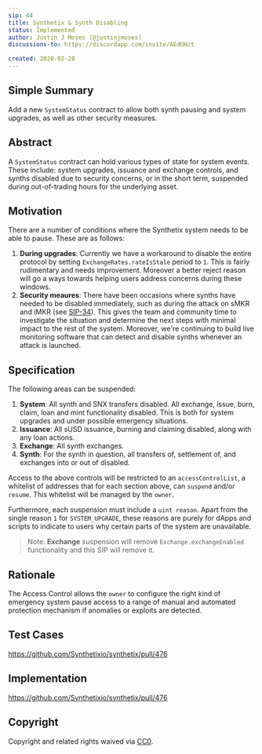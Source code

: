 ```yaml
---
sip: 44
title: Synthetix & Synth Disabling
status: Implemented
author: Justin J Moses (@justinjmoses)
discussions-to: https://discordapp.com/invite/AEdUHzt

created: 2020-02-28
---
```


<!--You can leave these HTML comments in your merged SIP and delete the visible duplicate text guides, they will not appear and may be helpful to refer to if you edit it again. This is the suggested template for new SIPs. Note that an SIP number will be assigned by an editor. When opening a pull request to submit your SIP, please use an abbreviated title in the filename, `sip-draft_title_abbrev.md`. The title should be 44 characters or less.-->

## Simple Summary

<!--"If you can't explain it simply, you don't understand it well enough." Provide a simplified and layman-accessible explanation of the SIP.-->

Add a new `SystemStatus` contract to allow both synth pausing and system upgrades, as well as other security measures.

## Abstract

<!--A short (~200 word) description of the technical issue being addressed.-->

A `SystemStatus` contract can hold various types of state for system events. These include: system upgrades, issuance and exchange controls, and synths disabled due to security concerns, or in the short term, suspended during out-of-trading hours for the underlying asset.

## Motivation

<!--The motivation is critical for SIPs that want to change Synthetix. It should clearly explain why the existing protocol specification is inadequate to address the problem that the SIP solves. SIP submissions without sufficient motivation may be rejected outright.-->

There are a number of conditions where the Synthetix system needs to be able to pause. These are as follows:

1. **During upgrades**: Currently we have a workaround to disable the entire protocol by setting `ExchangeRates.rateIsStale` period to `1`. This is fairly rudimentary and needs improvement. Moreover a better reject reason will go a ways towards helping users address concerns during these windows.
2. **Security meaures**: There have been occasions where synths have needed to be disabled immediately, such as during the attack on sMKR and iMKR (see [SIP-34](./sip-34.md)). This gives the team and community time to investigate the situation and determine the next steps with minimal impact to the rest of the system. Moreover, we're continuing to build live monitoring software that can detect and disable synths whenever an attack is launched.

## Specification

<!--The technical specification should describe the syntax and semantics of any new feature.-->

The following areas can be suspended:

1. **System**: All synth and SNX transfers disabled. All exchange, issue, burn, claim, loan and mint functionality disabled. This is both for system upgrades and under possible emergency situations.
2. **Issuance**: All sUSD issuance, burning and claiming disabled, along with any loan actions.
3. **Exchange**: All synth exchanges.
4. **Synth**: For the synth in question, all transfers of, settlement of, and exchanges into or out of disabled.

Access to the above controls will be restricted to an `accessControlList`, a whitelist of addresses that for each section above, can `suspend` and/or `resume`. This whitelist will be managed by the `owner`.

Furthermore, each suspension must include a `uint reason`. Apart from the single reason `1` for `SYSTEM_UPGRADE`, these reasons are purely for dApps and scripts to indicate to users why certain parts of the system are unavailable.

> Note: **Exchange** suspension will remove `Exchange.exchangeEnabled` functionality and this SIP will remove it.

## Rationale

<!--The rationale fleshes out the specification by describing what motivated the design and why particular design decisions were made. It should describe alternate designs that were considered and related work, e.g. how the feature is supported in other languages. The rationale may also provide evidence of consensus within the community, and should discuss important objections or concerns raised during discussion.-->

The Access Control allows the `owner` to configure the right kind of emergency system pause access to a range of manual and automated protection mechanism if anomalies or exploits are detected.

## Test Cases

<!--Test cases for an implementation are mandatory for SIPs but can be included with the implementation..-->

https://github.com/Synthetixio/synthetix/pull/476

## Implementation

<!--The implementations must be completed before any SIP is given status "Implemented", but it need not be completed before the SIP is "Approved". While there is merit to the approach of reaching consensus on the specification and rationale before writing code, the principle of "rough consensus and running code" is still useful when it comes to resolving many discussions of API details.-->

https://github.com/Synthetixio/synthetix/pull/476

## Copyright

Copyright and related rights waived via [CC0](https://creativecommons.org/publicdomain/zero/1.0/).
